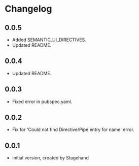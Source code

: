 # Changelog

## 0.0.5

- Added SEMANTIC_UI_DIRECTIVES.
- Updated README.

## 0.0.4

- Updated README.

## 0.0.3

- Fixed error in pubspec.yaml.

## 0.0.2

- Fix for 'Could not find Directive/Pipe entry for name' error.

## 0.0.1

- Initial version, created by Stagehand
